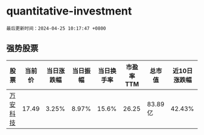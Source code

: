 # quantitative-investment

`最后更新时间：2024-04-25 10:17:47 +0800`

## 强势股票

|股票|当前价|当日涨跌幅|当日振幅|当日换手率|市盈率TTM|总市值|近10日涨跌幅|
|----|----|----|----|----|----|----|----|
|[万安科技](https://xueqiu.com/S/SZ002590)|17.49|3.25%|8.97%|15.6%|26.25|83.89亿|42.43%|

